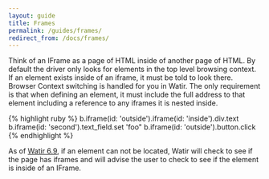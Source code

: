 ```yaml
---
layout: guide
title: Frames
permalink: /guides/frames/
redirect_from: /docs/frames/
---
```


Think of an IFrame as a page of HTML inside of another page of HTML. By default the driver
only looks for elements in the top level browsing context. If an element exists inside
of an iframe, it must be told to look there. Browser Context switching is handled for you in Watir.
The only requirement is that when defining an element, it must include the full address to that
element including a reference to any iframes it is nested inside.

{% highlight ruby %}
b.iframe(id: 'outside').iframe(id: 'inside').div.text
b.iframe(id: 'second').text_field.set 'foo"
b.iframe(id: 'outside').button.click
{% endhighlight %}

As of [Watir 6.9](/watir-6-9/), if an element can not be located, Watir will check to see
if the page has iframes and will advise the user to check to see if the element is inside of
an IFrame.
